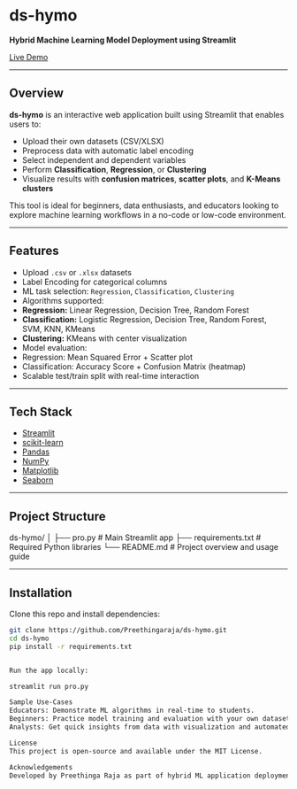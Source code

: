 # ds-hymo

**Hybrid Machine Learning Model Deployment using Streamlit**

[Live Demo](https://ds-hymo.streamlit.app/)

---

##  Overview

**ds-hymo** is an interactive web application built using Streamlit that enables users to:
- Upload their own datasets (CSV/XLSX)
- Preprocess data with automatic label encoding
- Select independent and dependent variables
- Perform **Classification**, **Regression**, or **Clustering**
- Visualize results with **confusion matrices**, **scatter plots**, and **K-Means clusters**

This tool is ideal for beginners, data enthusiasts, and educators looking to explore machine learning workflows in a no-code or low-code environment.

---

## Features

-  Upload `.csv` or `.xlsx` datasets
-  Label Encoding for categorical columns
-  ML task selection: `Regression`, `Classification`, `Clustering`
-  Algorithms supported:
  - **Regression:** Linear Regression, Decision Tree, Random Forest
  - **Classification:** Logistic Regression, Decision Tree, Random Forest, SVM, KNN, KMeans
  - **Clustering:** KMeans with center visualization
-  Model evaluation:
  - Regression: Mean Squared Error + Scatter plot
  - Classification: Accuracy Score + Confusion Matrix (heatmap)
-  Scalable test/train split with real-time interaction

---

## Tech Stack

- [Streamlit](https://streamlit.io/)
- [scikit-learn](https://scikit-learn.org/)
- [Pandas](https://pandas.pydata.org/)
- [NumPy](https://numpy.org/)
- [Matplotlib](https://matplotlib.org/)
- [Seaborn](https://seaborn.pydata.org/)

---

## Project Structure
 ds-hymo/
│
├── pro.py # Main Streamlit app
├── requirements.txt # Required Python libraries
└── README.md # Project overview and usage guide


---

## Installation

Clone this repo and install dependencies:

```bash
git clone https://github.com/Preethingaraja/ds-hymo.git
cd ds-hymo
pip install -r requirements.txt


Run the app locally:

streamlit run pro.py

Sample Use-Cases
Educators: Demonstrate ML algorithms in real-time to students.
Beginners: Practice model training and evaluation with your own datasets.
Analysts: Get quick insights from data with visualization and automated ML.

License
This project is open-source and available under the MIT License.

Acknowledgements
Developed by Preethinga Raja as part of hybrid ML application deployment learning initiative.

